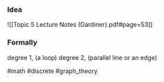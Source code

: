 ### Idea
![[Topic 5 Lecture Notes (Gardiner).pdf#page=53]]

### Formally
degree 1, (a loop)
degree 2, (parallel line or an edge)

#math #discrete #graph_theory  

